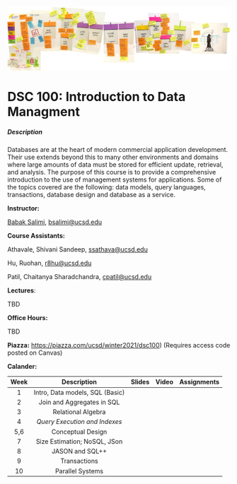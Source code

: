 

![The_Data_Lifecycle](fig/The_Data_Lifecycle.jpg)

#   DSC 100: Introduction to Data Managment



##### Description

Databases are at the heart of modern commercial application development. Their use extends beyond this to many other environments and domains where large amounts of data must be stored for efficient update, retrieval, and analysis. The purpose of this course is to provide a comprehensive introduction to the use of management systems for applications. Some of the topics covered are the following: data models, query languages, transactions, database design and database as a service.

**Instructor:**

[Babak Salimi](https://bsalimi.github.io/), bsalimi@ucsd.edu

**Course Assistants:**

Athavale, Shivani Sandeep, ssathava@ucsd.edu

Hu, Ruohan, [r8hu@ucsd.edu](mailto:r8hu@ucsd.edu) 

Patil, Chaitanya Sharadchandra, [cpatil@ucsd.edu](mailto:cpatil@ucsd.edu)

**Lectures**:

TBD

**Office Hours:**

TBD

**Piazza:** https://piazza.com/ucsd/winter2021/dsc100) (Requires access code posted on Canvas)



**Calander:**

| Week |           Description           | Slides | Video | **Assignments** |
| :--: | :-----------------------------: | :----: | ----- | --------------- |
|  1   | Intro, Data models, SQL (Basic) |        |       |                 |
|  2   |   Join and Aggregates in SQL    |        |       |                 |
|  3   |       Relational Algebra        |        |       |                 |
|  4   |  *Query Execution and Indexes*  |        |       |                 |
| 5,6  |        Conceptual Design        |        |       |                 |
|  7   |  Size Estimation; NoSQL, JSon   |        |       |                 |
|  8   |         JASON and SQL++         |        |       |                 |
|  9   |          Transactions           |        |       |                 |
|  10  |        Parallel Systems         |        |       |                 |















